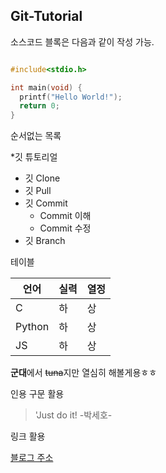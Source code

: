 ## Git-Tutorial

소스코드 블록은 다음과 같이 작성 가능.
```c

#include<stdio.h>

int main(void) {
  printf("Hello World!");
  return 0;
}

```


순서없는 목록

*깃 튜토리얼
  * 깃 Clone
  * 깃 Pull
  * 깃 Commit
    * Commit 이해
    * Commit 수정
  * 깃 Branch
 

 
 테이블
 
언어|실력|열정
---|---|---|
C|하|상|
Python|하|상
JS|하|상|

**군대**에서 ~~tuna~~지만 열심히 해볼게용ㅎㅎ

 인용 구문 활용
 
 >'Just do it! -박세호-

링크 활용

[블로그 주소](https://blog.naver.com/323psh)
